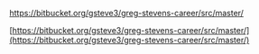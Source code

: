 https://bitbucket.org/gsteve3/greg-stevens-career/src/master/



[https://bitbucket.org/gsteve3/greg-stevens-career/src/master/](https://bitbucket.org/gsteve3/greg-stevens-career/src/master/)